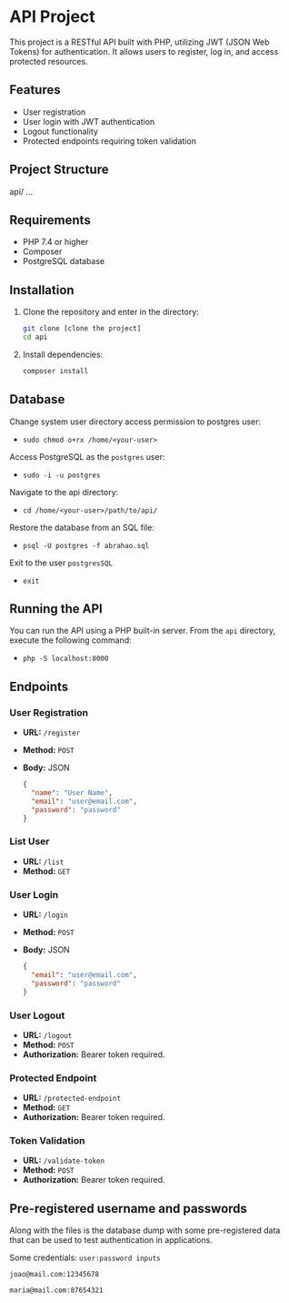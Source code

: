 # API Project

This project is a RESTful API built with PHP, utilizing JWT (JSON Web Tokens) for authentication. It allows users to register, log in, and access protected resources.

## Features

- User registration
- User login with JWT authentication
- Logout functionality
- Protected endpoints requiring token validation

## Project Structure

api/
...

## Requirements

- PHP 7.4 or higher
- Composer
- PostgreSQL database

## Installation

1. Clone the repository and enter in the directory:

   ```bash
   git clone [clone the project]
   cd api

   ```

2. Install dependencies:

   ```bash
   composer install
   ```

## Database

Change system user directory access permission to postgres user:

- `sudo chmod o+rx /home/<your-user>`

Access PostgreSQL as the `postgres` user:

- `sudo -i -u postgres`

Navigate to the api directory:

- `cd /home/<your-user>/path/to/api/`

Restore the database from an SQL file:

- `psql -U postgres -f abrahao.sql`

Exit to the user `postgresSQL`

- `exit`

## Running the API

You can run the API using a PHP built-in server. From the `api` directory, execute the following command:

- `php -S localhost:8000`

## Endpoints

### User Registration

- **URL:** `/register`
- **Method:** `POST`
- **Body:** JSON

  ```json
  {
    "name": "User Name",
    "email": "user@email.com",
    "password": "password"
  }
  ```

### List User

- **URL:** `/list`
- **Method:** `GET`

### User Login

- **URL:** `/login`
- **Method:** `POST`
- **Body:** JSON

  ```json
  {
    "email": "user@email.com",
    "password": "password"
  }
  ```

### User Logout

- **URL:** `/logout`
- **Method:** `POST`
- **Authorization:** Bearer token required.

### Protected Endpoint

- **URL:** `/protected-endpoint`
- **Method:** `GET`
- **Authorization:** Bearer token required.

### Token Validation

- **URL:** `/validate-token`
- **Method:** `POST`
- **Authorization:** Bearer token required.

## Pre-registered username and passwords

Along with the files is the database dump with some pre-registered data that can be used to test authentication in applications.

Some credentials:
`user:password inputs`

`joao@mail.com:12345678`

`maria@mail.com:87654321`
